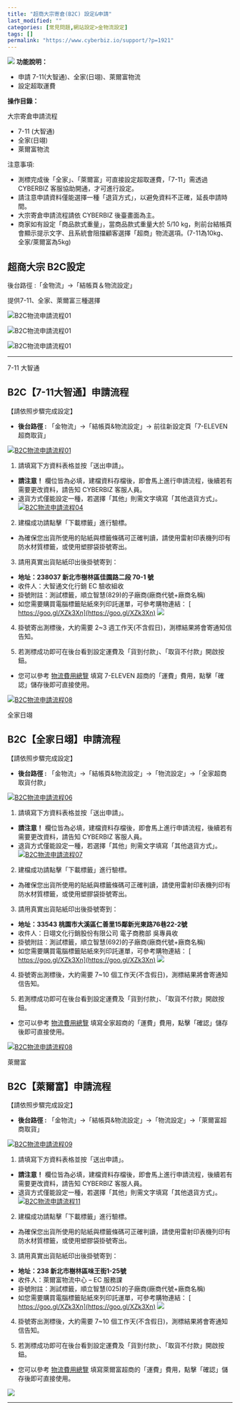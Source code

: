 ```yaml
---
title: "超商大宗寄倉(B2C) 設定&申請"
last_modified: ""
categories: [常見問題,網站設定>金物流設定]
tags: []
permalink: "https://www.cyberbiz.io/support/?p=1921"
---
```


![](https://www.cyberbiz.io/support/wp-content/uploads/2021/08/企業版.png)
**功能說明：**  

* 申請 7-11(大智通)、全家(日翊)、萊爾富物流
* 設定超取運費

**操作目錄：**

大宗寄倉申請流程

* 7-11 (大智通) 
* 全家(日翊) 
* 萊爾富物流 

注意事項:  

* 測標完成後「全家」、「萊爾富」可直接設定超取運費，「7-11」需透過 CYBERBIZ 客服協助開通，才可進行設定。
* 請注意申請資料僅能選擇一種「退貨方式」，以避免資料不正確，延長申請時間。
* 大宗寄倉申請流程請依 CYBERBIZ 後臺畫面為主。
* 商家如有設定「商品款式重量」，當商品款式重量大於 5/10 kg，則前台結帳頁會顯示提示文字、且系統會阻擋顧客選擇「超商」物流選項。(7-11為10kg、全家/萊爾富為5kg)



## 超商大宗 B2C設定

後台路徑 :「金物流」→「結帳頁＆物流設定」  

提供7-11、全家、萊爾富三種選擇  


![B2C物流申請流程01](https://www.cyberbiz.io/support/wp-content/uploads/2022/01/B2C物流申請流程01-1.png)

![B2C物流申請流程01](https://www.cyberbiz.io/support/wp-content/uploads/2022/01/B2C物流申請流程01-2.png)

![B2C物流申請流程01](https://www.cyberbiz.io/support/wp-content/uploads/2022/01/B2C物流申請流程01-3.png)

* * *

7-11 大智通

## B2C【7-11大智通】申請流程

【請依照步驟完成設定】

* **後台路徑 :** 「金物流」→「結帳頁&物流設定」→ 前往新設定頁「7-ELEVEN 超商取貨」  


[![B2C物流申請流程01](https://www.cyberbiz.io/support/wp-content/uploads/2022/01/B2C物流申請流程01.png)](https://www.cyberbiz.io/support/wp-content/uploads/2022/01/B2C物流申請流程01.png)  

1. 請填寫下方資料表格並按「送出申請」。 
* **請注意！** 欄位皆為必填，建檔資料存檔後，即會馬上進行申請流程，後續若有需要更改資料，請告知 CYBERBIZ 客服人員。
* 退貨方式僅能設定一種，若選擇「其他」則需文字填寫「其他退貨方式」。
[![B2C物流申請流程04](https://www.cyberbiz.io/support/wp-content/uploads/2022/01/B2C物流申請流程04.png)](https://www.cyberbiz.io/support/wp-content/uploads/2022/01/B2C物流申請流程04.png)  


2. 建檔成功請點擊「下載標籤」進行驗標。  

* 為確保您出貨所使用的貼紙與標籤條碼可正確判讀，請使用雷射印表機列印有防水材質標籤，或使用塑膠袋掛號寄出。


3. 請用真實出貨貼紙印出後掛號寄到：   

* **地址：238037 新北市樹林區佳園路二段 70-1 號**
* 收件人：大智通文化行銷 EC 驗收組收
* 掛號附註：測試標籤，順立智慧(829)的子廠商(廠商代號+廠商名稱) 
* 如您需要購買電腦標籤貼紙來列印託運單，可參考購物連結： [ https://goo.gl/XZk3Xn](https://goo.gl/XZk3Xn)
[![](https://www.cyberbiz.io/support/wp-content/uploads/B2C物流申請流程05.png)](https://www.cyberbiz.io/support/wp-content/uploads/B2C物流申請流程05.png)

4. 掛號寄出測標後，大約需要 2~3 週工作天(不含假日)，測標結果將會寄通知信告知。


5. 若測標成功即可在後台看到設定運費及「貨到付款」、「取貨不付款」開啟按鈕。  

* 您可以參考 [物流費用總覽](https://docs.google.com/spreadsheets/d/1YBWaHV9WSIX4ttETU8NPFQQhTl4h_C49/edit#gid=2117590168
) 填寫 7-ELEVEN 超商的「運費」費用，點擊「確認」儲存後即可直接使用。

[![B2C物流申請流程08](https://www.cyberbiz.io/support/wp-content/uploads/2022/01/B2C物流申請流程08.png)](https://www.cyberbiz.io/support/wp-content/uploads/2022/01/B2C物流申請流程08.png)  

全家日翊

## B2C【全家日翊】申請流程

【請依照步驟完成設定】

* **後台路徑 :** 「金物流」→「結帳頁&物流設定」→「物流設定」→「全家超商取貨付款」  


[![B2C物流申請流程06](https://www.cyberbiz.io/support/wp-content/uploads/2022/01/B2C物流申請流程06.png)](https://www.cyberbiz.io/support/wp-content/uploads/2022/01/B2C物流申請流程06.png)  

1. 請填寫下方資料表格並按「送出申請」。 
* **請注意！** 欄位皆為必填，建檔資料存檔後，即會馬上進行申請流程，後續若有需要更改資料，請告知 CYBERBIZ 客服人員。
* 退貨方式僅能設定一種，若選擇「其他」則需文字填寫「其他退貨方式」。
[![B2C物流申請流程07](https://www.cyberbiz.io/support/wp-content/uploads/2022/01/B2C物流申請流程07.png)](https://www.cyberbiz.io/support/wp-content/uploads/2022/01/B2C物流申請流程07.png)  


2. 建檔成功請點擊「下載標籤」進行驗標。  

* 為確保您出貨所使用的貼紙與標籤條碼可正確判讀，請使用雷射印表機列印有防水材質標籤，或使用塑膠袋掛號寄出。


3. 請用真實出貨貼紙印出後掛號寄到：   

* **地址：33543 桃園市大溪區仁善里15鄰新光東路76巷22-2號**
* 收件人：日翊文化行銷股份有限公司 電子商務部 吳專員收
* 掛號附註：測試標籤，順立智慧(692)的子廠商(廠商代號+廠商名稱) 
* 如您需要購買電腦標籤貼紙來列印託運單，可參考購物連結： [ https://goo.gl/XZk3Xn](https://goo.gl/XZk3Xn)
[![](https://www.cyberbiz.co/support/wp-content/uploads/2020/03/全家B2C03.jpg)](https://www.cyberbiz.co/support/wp-content/uploads/2020/03/全家B2C03.jpg)

4. 掛號寄出測標後，大約需要 7~10 個工作天(不含假日)，測標結果將會寄通知信告知。


5. 若測標成功即可在後台看到設定運費及「貨到付款」、「取貨不付款」開啟按鈕。  

* 您可以參考 [物流費用總覽](https://docs.google.com/spreadsheets/d/1YBWaHV9WSIX4ttETU8NPFQQhTl4h_C49/edit#gid=2117590168
) 填寫全家超商的「運費」費用，點擊「確認」儲存後即可直接使用。

[![B2C物流申請流程08](https://www.cyberbiz.io/support/wp-content/uploads/2022/01/B2C物流申請流程08.png)](https://www.cyberbiz.io/support/wp-content/uploads/2022/01/B2C物流申請流程08.png)  

萊爾富

## B2C【萊爾富】申請流程

【請依照步驟完成設定】

* **後台路徑 :** 「金物流」→「結帳頁&物流設定」→「物流設定」→「萊爾富超商取貨」  


[![B2C物流申請流程09](https://www.cyberbiz.io/support/wp-content/uploads/2022/01/B2C物流申請流程09.png)](https://www.cyberbiz.io/support/wp-content/uploads/2022/01/B2C物流申請流程09.png)  


1. 請填寫下方資料表格並按「送出申請」。 
* **請注意！** 欄位皆為必填，建檔資料存檔後，即會馬上進行申請流程，後續若有需要更改資料，請告知 CYBERBIZ 客服人員。
* 退貨方式僅能設定一種，若選擇「其他」則需文字填寫「其他退貨方式」。
[![B2C物流申請流程11](https://www.cyberbiz.io/support/wp-content/uploads/B2C物流申請流程13.png)](https://www.cyberbiz.io/support/wp-content/uploads/B2C物流申請流程13.png)  

2. 建檔成功請點擊「下載標籤」進行驗標。  

* 為確保您出貨所使用的貼紙與標籤條碼可正確判讀，請使用雷射印表機列印有防水材質標籤，或使用塑膠袋掛號寄出。


3. 請用真實出貨貼紙印出後掛號寄到：   

* **地址：238 新北市樹林區味王街1-25號**
* 收件人：萊爾富物流中心 – EC 服務課
* 掛號附註：測試標籤，順立智慧(025)的子廠商(廠商代號+廠商名稱) 
* 如您需要購買電腦標籤貼紙來列印託運單，可參考購物連結： [ https://goo.gl/XZk3Xn](https://goo.gl/XZk3Xn)
[![](https://www.cyberbiz.co/support/wp-content/uploads/2020/03/萊爾富B2C02.png)](https://www.cyberbiz.co/support/wp-content/uploads/2020/03/萊爾富B2C02.png)

4. 掛號寄出測標後，大約需要 7~10 個工作天(不含假日)，測標結果將會寄通知信告知。


5. 若測標成功即可在後台看到設定運費及「貨到付款」、「取貨不付款」開啟按鈕。  

* 您可以參考 [物流費用總覽](https://docs.google.com/spreadsheets/d/1YBWaHV9WSIX4ttETU8NPFQQhTl4h_C49/edit#gid=2117590168
) 填寫萊爾富超商的「運費」費用，點擊「確認」儲存後即可直接使用。

[![](https://www.cyberbiz.io/support/wp-content/uploads/新版萊爾富B2C04.png)](https://www.cyberbiz.io/support/wp-content/uploads/新版萊爾富B2C04.png)

* * *

